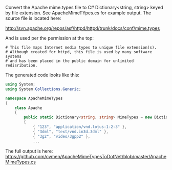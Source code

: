 Convert the Apache mime.types file to C# Dictionary<string, string> keyed by file extension. See ApacheMimeTYpes.cs for example output. The source file is located here:

http://svn.apache.org/repos/asf/httpd/httpd/trunk/docs/conf/mime.types

And is used per the permission at the top:

```
# This file maps Internet media types to unique file extension(s).
# Although created for httpd, this file is used by many software systems
# and has been placed in the public domain for unlimited redisribution.
```

The generated code looks like this:

```c#
using System;
using System.Collections.Generic;

namespace ApacheMimeTypes
{
	class Apache
	{
		public static Dictionary<string, string> MimeTypes = new Dictionary<string, string>
		{
			{ "123", "application/vnd.lotus-1-2-3" },
			{ "3dml", "text/vnd.in3d.3dml" },
			{ "3g2", "video/3gpp2" },
            ...
```

The full output is here: https://github.com/cymen/ApacheMimeTypesToDotNet/blob/master/ApacheMimeTypes.cs
